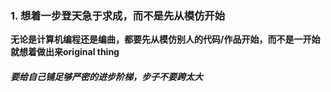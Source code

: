 


### 1. 想着一步登天急于求成，而不是先从模仿开始

**无论是计算机编程还是编曲，都要先从模仿别人的代码/作品开始，而不是一开始就想着做出来original thing** 
##### 要给自己铺足够严密的进步阶梯，步子不要跨太大

